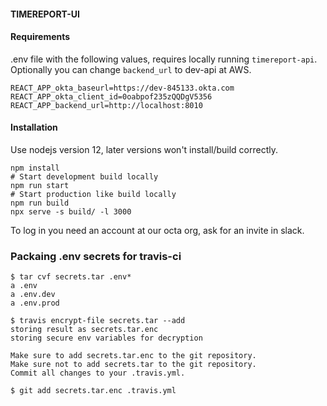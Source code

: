 #### TIMEREPORT-UI

#### Requirements

.env file with the following values, requires locally running `timereport-api`. Optionally you can change `backend_url` to dev-api at AWS.

```
REACT_APP_okta_baseurl=https://dev-845133.okta.com
REACT_APP_okta_client_id=0oabpof235zQQDgV5356
REACT_APP_backend_url=http://localhost:8010
```

#### Installation

Use nodejs version 12, later versions won't install/build correctly.

```
npm install
# Start development build locally
npm run start
# Start production like build locally
npm run build
npx serve -s build/ -l 3000
```

To log in you need an account at our octa org, ask for an invite in slack.

### Packaing .env secrets for travis-ci
```
$ tar cvf secrets.tar .env* 
a .env
a .env.dev
a .env.prod

$ travis encrypt-file secrets.tar --add
storing result as secrets.tar.enc
storing secure env variables for decryption

Make sure to add secrets.tar.enc to the git repository.
Make sure not to add secrets.tar to the git repository.
Commit all changes to your .travis.yml.

$ git add secrets.tar.enc .travis.yml

```

